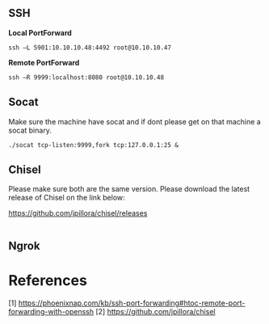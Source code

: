 ## SSH

**Local PortForward** 

```
ssh –L 5901:10.10.10.48:4492 root@10.10.10.47
```

**Remote PortForward** 

```
ssh –R 9999:localhost:8080 root@10.10.10.48
```

## Socat

Make sure the machine have socat and if dont please get on that machine a socat binary.

```
./socat tcp-listen:9999,fork tcp:127.0.0.1:25 &
```


## Chisel

Please make sure both are the same version. Please download the latest release of Chisel on the link below:

https://github.com/jpillora/chisel/releases

```

```

## Ngrok


# References
[1] https://phoenixnap.com/kb/ssh-port-forwarding#htoc-remote-port-forwarding-with-openssh
[2] https://github.com/jpillora/chisel
